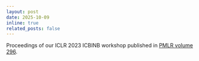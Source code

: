 ```yaml
---
layout: post
date: 2025-10-09
inline: true
related_posts: false
---
```

 
Proceedings of our ICLR 2023 ICBINB workshop published in [PMLR volume 296](https://proceedings.mlr.press/v296/).